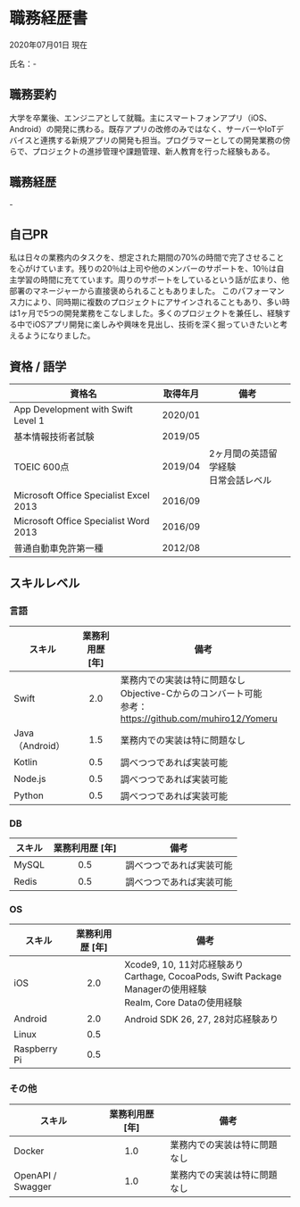 # 職務経歴書

2020年07月01日 現在

氏名：-

## 職務要約

大学を卒業後、エンジニアとして就職。主にスマートフォンアプリ（iOS、Android）の開発に携わる。既存アプリの改修のみではなく、サーバーやIoTデバイスと連携する新規アプリの開発も担当。プログラマーとしての開発業務の傍らで、プロジェクトの進捗管理や課題管理、新人教育を行った経験もある。

## 職務経歴

\-

## 自己PR

私は日々の業務内のタスクを、想定された期間の70%の時間で完了させることを心がけています。残りの20％は上司や他のメンバーのサポートを、10％は自主学習の時間に充てています。周りのサポートをしているという話が広まり、他部署のマネージャーから直接褒められることもありました。
このパフォーマンス力により、同時期に複数のプロジェクトにアサインされることもあり、多い時は1ヶ月で5つの開発業務をこなしました。多くのプロジェクトを兼任し、経験する中でiOSアプリ開発に楽しみや興味を見出し、技術を深く掘っていきたいと考えるようになりました。

## 資格 / 語学

|資格名|取得年月|備考|
|-|-|-|
|App Development with Swift Level 1|2020/01||
|基本情報技術者試験|2019/05||
|TOEIC 600点|2019/04|2ヶ月間の英語留学経験<br>日常会話レベル|
|Microsoft Office Specialist Excel 2013|2016/09||
|Microsoft Office Specialist Word 2013|2016/09||
|普通自動車免許第一種|2012/08||

## スキルレベル

### 言語

|スキル|業務利用歴 [年]|備考|
|-|:-:|-|
|Swift|2.0|業務内での実装は特に問題なし<br>Objective-Cからのコンバート可能<br>参考：https://github.com/muhiro12/Yomeru|
|Java（Android）|1.5|業務内での実装は特に問題なし|
|Kotlin|0.5|調べつつであれば実装可能|
|Node.js|0.5|調べつつであれば実装可能|
|Python|0.5|調べつつであれば実装可能|

### DB

|スキル|業務利用歴 [年]|備考|
|-|:-:|-|
|MySQL|0.5|調べつつであれば実装可能|
|Redis|0.5|調べつつであれば実装可能|

### OS

|スキル|業務利用歴 [年]|備考|
|-|:-:|-|
|iOS|2.0|Xcode9, 10, 11対応経験あり<br>Carthage, CocoaPods, Swift Package Managerの使用経験<br>Realm, Core Dataの使用経験|
|Android|2.0|Android SDK 26, 27, 28対応経験あり|
|Linux|0.5||
|Raspberry Pi|0.5||

### その他

|スキル|業務利用歴 [年]|備考|
|-|:-:|-|
|Docker|1.0|業務内での実装は特に問題なし|
|OpenAPI / Swagger|1.0|業務内での実装は特に問題なし|
